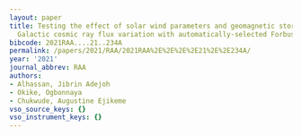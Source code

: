 ```yaml
---
layout: paper
title: Testing the effect of solar wind parameters and geomagnetic storm indices on
  Galactic cosmic ray flux variation with automatically-selected Forbush decreases
bibcode: 2021RAA....21..234A
permalink: /papers/2021/RAA/2021RAA%2E%2E%2E%2E21%2E%2E234A/
year: '2021'
journal_abbrev: RAA
authors:
- Alhassan, Jibrin Adejoh
- Okike, Ogbonnaya
- Chukwude, Augustine Ejikeme
vso_source_keys: {}
vso_instrument_keys: {}
---
```

